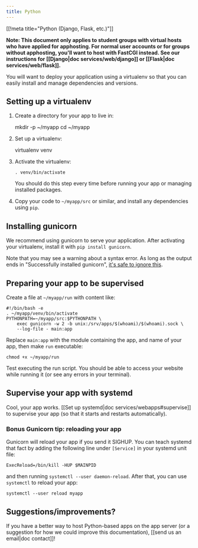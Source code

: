 ```yaml
---
title: Python
---
```


[[!meta title="Python (Django, Flask, etc.)"]]

**Note: This document only applies to student groups with virtual hosts who
have applied for apphosting. For normal user accounts or for groups without
apphosting, you'll want to host with FastCGI instead. See our instructions for
[[Django|doc services/web/django]] or [[Flask|doc services/web/flask]].**

You will want to deploy your application using a virtualenv so that you can
easily install and manage dependencies and versions.

## Setting up a virtualenv

1.  Create a directory for your app to live in:

    mkdir -p ~/myapp
    cd ~/myapp

2.  Set up a virtualenv:

    virtualenv venv

3.  Activate the virtualenv:

        . venv/bin/activate

    You should do this step every time before running your app or managing
    installed packages.

4.  Copy your code to `~/myapp/src` or similar, and install any dependencies
    using `pip`.

## Installing gunicorn

We recommend using gunicorn to serve your application. After activating your
virtualenv, install it with `pip install gunicorn`.

Note that you may see a warning about a syntax error. As long as the output
ends in "Successfully installed gunicorn", [it's safe to ignore
this][lol-syntax].

## Preparing your app to be supervised

Create a file at `~/myapp/run` with content like:

    #!/bin/bash -e
    . ~/myapp/venv/bin/activate
    PYTHONPATH=~/myapp/src:$PYTHONPATH \
        exec gunicorn -w 2 -b unix:/srv/apps/$(whoami)/$(whoami).sock \
        --log-file - main:app

Replace `main:app` with the module containing the app, and name of your app,
then make `run` executable:

    chmod +x ~/myapp/run

Test executing the run script. You should be able to access your website while
running it (or see any errors in your terminal).

## Supervise your app with systemd

Cool, your app works. [[Set up systemd|doc services/webapps#supervise]] to
supervise your app (so that it starts and restarts automatically).

### Bonus Gunicorn tip: reloading your app

Gunicorn will reload your app if you send it SIGHUP. You can teach systemd that
fact by adding the following line under `[Service]` in your systemd unit file:

    ExecReload=/bin/kill -HUP $MAINPID

and then running `systemctl --user daemon-reload`. After that, you can use
`systemctl` to reload your app:

    systemctl --user reload myapp

## Suggestions/improvements?

If you have a better way to host Python-based apps on the app server (or a
suggestion for how we could improve this documentation), [[send us an email|doc
contact]]!

[lol-syntax]: https://stackoverflow.com/a/25611194
